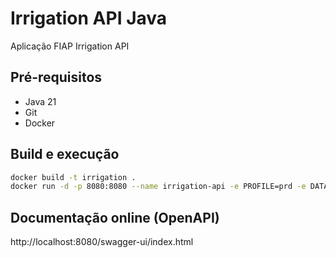 # Irrigation API Java

Aplicação FIAP Irrigation API

## Pré-requisitos

- Java 21
- Git
- Docker

## Build e execução

```sh
docker build -t irrigation .
docker run -d -p 8080:8080 --name irrigation-api -e PROFILE=prd -e DATABASE_URL=jdbc:sqlite:file:irrigation.db irrigation
```


## Documentação online (OpenAPI)


http://localhost:8080/swagger-ui/index.html